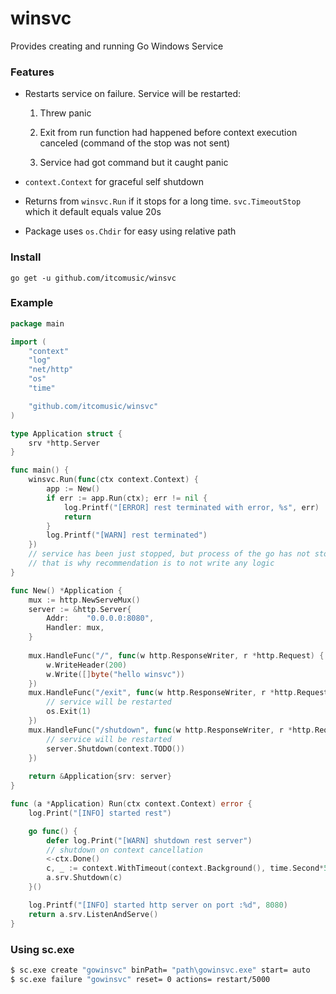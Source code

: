 # winsvc
Provides creating and running Go Windows Service

### Features
- Restarts service on failure. Service will be restarted:  

  1. Threw panic

  2. Exit from run function had happened before context execution canceled (command of the stop was not sent) 

  3. Service had got command but it caught panic
- `context.Context` for graceful self shutdown
- Returns from `winsvc.Run` if it stops for a long time. `svc.TimeoutStop` which it default equals value 20s
- Package uses `os.Chdir` for easy using relative path

### Install
```go get -u github.com/itcomusic/winsvc```

### Example
```go
package main

import (
	"context"
	"log"
	"net/http"
	"os"
	"time"

	"github.com/itcomusic/winsvc"
)

type Application struct {
	srv *http.Server
}

func main() {
	winsvc.Run(func(ctx context.Context) {
		app := New()
		if err := app.Run(ctx); err != nil {
			log.Printf("[ERROR] rest terminated with error, %s", err)
			return
		}
		log.Printf("[WARN] rest terminated")
	})
	// service has been just stopped, but process of the go has not stopped yet
	// that is why recommendation is to not write any logic
}

func New() *Application {
	mux := http.NewServeMux()
	server := &http.Server{
		Addr:    "0.0.0.0:8080",
		Handler: mux,
	}
	
	mux.HandleFunc("/", func(w http.ResponseWriter, r *http.Request) {
		w.WriteHeader(200)
		w.Write([]byte("hello winsvc"))
	})
	mux.HandleFunc("/exit", func(w http.ResponseWriter, r *http.Request) {
		// service will be restarted
		os.Exit(1)
	})
	mux.HandleFunc("/shutdown", func(w http.ResponseWriter, r *http.Request) {
		// service will be restarted
		server.Shutdown(context.TODO())
	})
    
	return &Application{srv: server}
}

func (a *Application) Run(ctx context.Context) error {
	log.Print("[INFO] started rest")

	go func() {
		defer log.Print("[WARN] shutdown rest server")
		// shutdown on context cancellation
		<-ctx.Done()
		c, _ := context.WithTimeout(context.Background(), time.Second*5)
		a.srv.Shutdown(c)
	}()

	log.Printf("[INFO] started http server on port :%d", 8080)
	return a.srv.ListenAndServe()
}
```
### Using sc.exe
```sh
$ sc.exe create "gowinsvc" binPath= "path\gowinsvc.exe" start= auto
$ sc.exe failure "gowinsvc" reset= 0 actions= restart/5000
```
